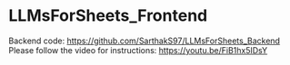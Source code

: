 # LLMsForSheets_Frontend

Backend code: https://github.com/SarthakS97/LLMsForSheets_Backend
Please follow the video for instructions: https://youtu.be/FiB1hx5IDsY
